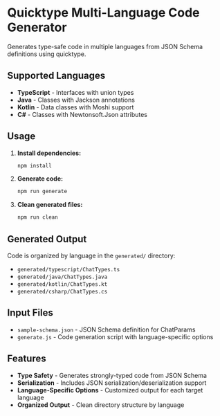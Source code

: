 # Quicktype Multi-Language Code Generator

Generates type-safe code in multiple languages from JSON Schema definitions using quicktype.

## Supported Languages

- **TypeScript** - Interfaces with union types
- **Java** - Classes with Jackson annotations
- **Kotlin** - Data classes with Moshi support
- **C#** - Classes with Newtonsoft.Json attributes

## Usage

1. **Install dependencies:**
   ```bash
   npm install
   ```

2. **Generate code:**
   ```bash
   npm run generate
   ```

3. **Clean generated files:**
   ```bash
   npm run clean
   ```

## Generated Output

Code is organized by language in the `generated/` directory:

- `generated/typescript/ChatTypes.ts`
- `generated/java/ChatTypes.java`
- `generated/kotlin/ChatTypes.kt`
- `generated/csharp/ChatTypes.cs`

## Input Files

- `sample-schema.json` - JSON Schema definition for ChatParams
- `generate.js` - Code generation script with language-specific options

## Features

- **Type Safety** - Generates strongly-typed code from JSON Schema
- **Serialization** - Includes JSON serialization/deserialization support
- **Language-Specific Options** - Customized output for each target language
- **Organized Output** - Clean directory structure by language